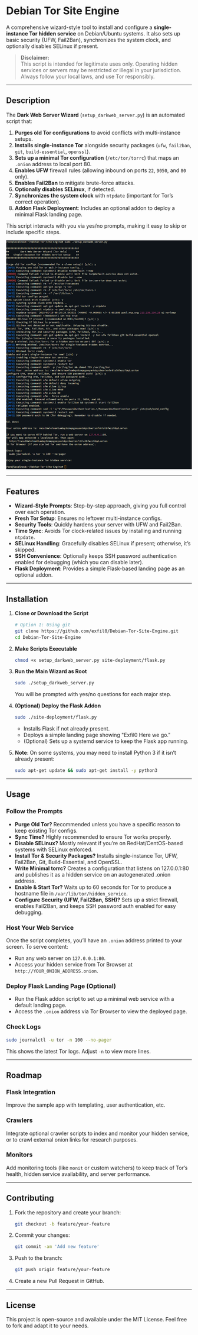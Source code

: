 # Debian Tor Site Engine

A comprehensive wizard-style tool to install and configure a **single-instance Tor hidden service** on Debian/Ubuntu systems. It also sets up basic security (UFW, Fail2Ban), synchronizes the system clock, and optionally disables SELinux if present.

> **Disclaimer:**  
> This script is intended for legitimate uses only. Operating hidden services or servers may be restricted or illegal in your jurisdiction. Always follow your local laws, and use Tor responsibly.

---

## Description

The **Dark Web Server Wizard** (`setup_darkweb_server.py`) is an automated script that:

1. **Purges old Tor configurations** to avoid conflicts with multi-instance setups.  
2. **Installs single-instance Tor** alongside security packages (`ufw`, `fail2ban`, `git`, `build-essential`, `openssl`).  
3. **Sets up a minimal Tor configuration** (`/etc/tor/torrc`) that maps an `.onion` address to local port 80.  
4. **Enables UFW** firewall rules (allowing inbound on ports `22`, `9050`, and `80` only).  
5. **Enables Fail2Ban** to mitigate brute-force attacks.  
6. **Optionally disables SELinux**, if detected.  
7. **Synchronizes the system clock** with `ntpdate` (important for Tor’s correct operation).
8. **Addon Flask Deployment**: Includes an optional addon to deploy a minimal Flask landing page.

This script interacts with you via yes/no prompts, making it easy to skip or include specific steps.

![dtse](dtse.png)

---

## Features

- **Wizard-Style Prompts**: Step-by-step approach, giving you full control over each operation.  
- **Fresh Tor Setup**: Ensures no leftover multi-instance configs.  
- **Security Tools**: Quickly hardens your server with UFW and Fail2Ban.  
- **Time Sync**: Avoids Tor clock-related issues by installing and running `ntpdate`.  
- **SELinux Handling**: Gracefully disables SELinux if present; otherwise, it’s skipped.  
- **SSH Convenience**: Optionally keeps SSH password authentication enabled for debugging (which you can disable later).  
- **Flask Deployment**: Provides a simple Flask-based landing page as an optional addon.

---

## Installation

1. **Clone or Download the Script**

   ```bash
   # Option 1: Using git
   git clone https://github.com/exfil0/Debian-Tor-Site-Engine.git
   cd Debian-Tor-Site-Engine
   ```

2. **Make Scripts Executable**

   ```bash
   chmod +x setup_darkweb_server.py site-deployment/flask.py
   ```

3. **Run the Main Wizard as Root**

   ```bash
   sudo ./setup_darkweb_server.py
   ```

   You will be prompted with yes/no questions for each major step.

4. **(Optional) Deploy the Flask Addon**

   ```bash
   sudo ./site-deployment/flask.py
   ```

   - Installs Flask if not already present.
   - Deploys a simple landing page showing "Exfil0 Here we go."
   - (Optional) Sets up a systemd service to keep the Flask app running.

5. **Note**: On some systems, you may need to install Python 3 if it isn’t already present:

   ```bash
   sudo apt-get update && sudo apt-get install -y python3
   ```

---

## Usage

### Follow the Prompts

- **Purge Old Tor?** Recommended unless you have a specific reason to keep existing Tor configs.  
- **Sync Time?** Highly recommended to ensure Tor works properly.  
- **Disable SELinux?** Mostly relevant if you’re on RedHat/CentOS-based systems with SELinux enforced.  
- **Install Tor & Security Packages?** Installs single-instance Tor, UFW, Fail2Ban, Git, Build-Essential, and OpenSSL.  
- **Write Minimal torrc?** Creates a configuration that listens on 127.0.0.1:80 and publishes it as a hidden service on an autogenerated .onion address.  
- **Enable & Start Tor?** Waits up to 60 seconds for Tor to produce a hostname file in `/var/lib/tor/hidden_service`.  
- **Configure Security (UFW, Fail2Ban, SSH)?** Sets up a strict firewall, enables Fail2Ban, and keeps SSH password auth enabled for easy debugging.

### Host Your Web Service

Once the script completes, you’ll have an `.onion` address printed to your screen. To serve content:

- Run any web server on `127.0.0.1:80`.
- Access your hidden service from Tor Browser at `http://YOUR_ONION_ADDRESS.onion`.

### Deploy Flask Landing Page (Optional)

- Run the Flask addon script to set up a minimal web service with a default landing page.
- Access the `.onion` address via Tor Browser to view the deployed page.

### Check Logs

```bash
sudo journalctl -u tor -n 100 --no-pager
```

This shows the latest Tor logs. Adjust `-n` to view more lines.

---

## Roadmap

### Flask Integration

Improve the sample app with templating, user authentication, etc.

### Crawlers

Integrate optional crawler scripts to index and monitor your hidden service, or to crawl external onion links for research purposes.

### Monitors

Add monitoring tools (like `monit` or custom watchers) to keep track of Tor’s health, hidden service availability, and server performance.

---

## Contributing

1. Fork the repository and create your branch:

   ```bash
   git checkout -b feature/your-feature
   ```

2. Commit your changes:

   ```bash
   git commit -am 'Add new feature'
   ```

3. Push to the branch:

   ```bash
   git push origin feature/your-feature
   ```

4. Create a new Pull Request in GitHub.

---

## License

This project is open-source and available under the MIT License. Feel free to fork and adapt it to your needs.
